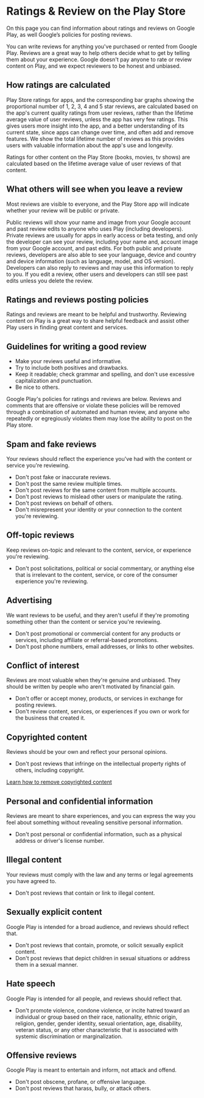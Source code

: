 Ratings & Review on the Play Store
==================================

On this page you can find information about ratings and reviews on Google Play, as well Google’s policies for posting reviews.

You can write reviews for anything you've purchased or rented from Google Play. Reviews are a great way to help others decide what to get by telling them about your experience. Google doesn't pay anyone to rate or review content on Play, and we expect reviewers to be honest and unbiased.

How ratings are calculated
--------------------------

Play Store ratings for apps, and the corresponding bar graphs showing the proportional number of 1, 2, 3, 4 and 5 star reviews, are calculated based on the app's current quality ratings from user reviews, rather than the lifetime average value of user reviews, unless the app has very few ratings. This gives users more insight into the app, and a better understanding of its current state, since apps can change over time, and often add and remove features. We show the total lifetime number of reviews as this provides users with valuable information about the app's use and longevity.

Ratings for other content on the Play Store (books, movies, tv shows) are calculated based on the lifetime average value of user reviews of that content.

What others will see when you leave a review
--------------------------------------------

Most reviews are visible to everyone, and the Play Store app will indicate whether your review will be public or private.

Public reviews will show your name and image from your Google account and past review edits to anyone who uses Play (including developers). Private reviews are usually for apps in early access or beta testing, and only the developer can see your review, including your name and, account image from your Google account, and past edits. For both public and private reviews, developers are also able to see your language, device and country and device information (such as language, model, and OS version). Developers can also reply to reviews and may use this information to reply to you. If you edit a review, other users and developers can still see past edits unless you delete the review.

Ratings and reviews posting policies
------------------------------------

Ratings and reviews are meant to be helpful and trustworthy. Reviewing content on Play is a great way to share helpful feedback and assist other Play users in finding great content and services.

Guidelines for writing a good review
------------------------------------

* Make your reviews useful and informative.
* Try to include both positives and drawbacks.
* Keep it readable; check grammar and spelling, and don't use excessive capitalization and punctuation.
* Be nice to others.

Google Play's policies for ratings and reviews are below. Reviews and comments that are offensive or violate these policies will be removed through a combination of automated and human review, and anyone who repeatedly or egregiously violates them may lose the ability to post on the Play store.

Spam and fake reviews
---------------------

Your reviews should reflect the experience you've had with the content or service you're reviewing.

* Don't post fake or inaccurate reviews.
* Don't post the same review multiple times.
* Don't post reviews for the same content from multiple accounts.
* Don't post reviews to mislead other users or manipulate the rating.
* Don't post reviews on behalf of others.
* Don't misrepresent your identity or your connection to the content you're reviewing.

Off-topic reviews
-----------------

Keep reviews on-topic and relevant to the content, service, or experience you're reviewing.

* Don't post solicitations, political or social commentary, or anything else that is irrelevant to the content, service, or core of the consumer experience you're reviewing.

Advertising
-----------

We want reviews to be useful, and they aren't useful if they're promoting something other than the content or service you're reviewing.

* Don't post promotional or commercial content for any products or services, including affiliate or referral-based promotions.
* Don't post phone numbers, email addresses, or links to other websites.

Conflict of interest
--------------------

Reviews are most valuable when they're genuine and unbiased. They should be written by people who aren't motivated by financial gain.

* Don't offer or accept money, products, or services in exchange for posting reviews.
* Don't review content, services, or experiences if you own or work for the business that created it.

Copyrighted content
-------------------

Reviews should be your own and reflect your personal opinions.

* Don't post reviews that infringe on the intellectual property rights of others, including copyright.

[Learn how to remove copyrighted content](https://support.google.com/legal/troubleshooter/1114905)

Personal and confidential information
-------------------------------------

Reviews are meant to share experiences, and you can express the way you feel about something without revealing sensitive personal information.

* Don't post personal or confidential information, such as a physical address or driver's license number.

Illegal content
---------------

Your reviews must comply with the law and any terms or legal agreements you have agreed to.

* Don't post reviews that contain or link to illegal content.

Sexually explicit content
-------------------------

Google Play is intended for a broad audience, and reviews should reflect that.

* Don't post reviews that contain, promote, or solicit sexually explicit content.
* Don't post reviews that depict children in sexual situations or address them in a sexual manner.

Hate speech
-----------

Google Play is intended for all people, and reviews should reflect that.

* Don't promote violence, condone violence, or incite hatred toward an individual or group based on their race, nationality, ethnic origin, religion, gender, gender identity, sexual orientation, age, disability, veteran status, or any other characteristic that is associated with systemic discrimination or marginalization.

Offensive reviews
-----------------

Google Play is meant to entertain and inform, not attack and offend.

* Don't post obscene, profane, or offensive language.
* Don't post reviews that harass, bully, or attack others.